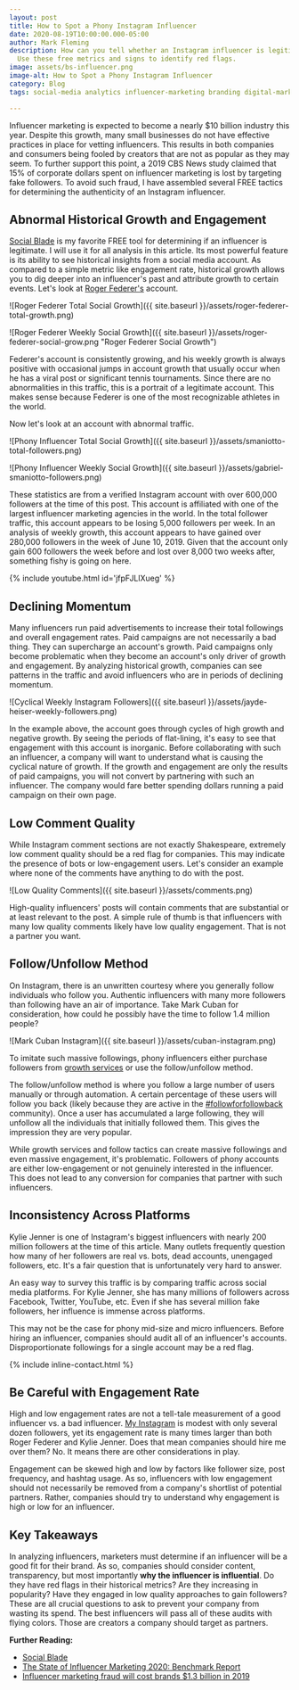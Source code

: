 ```yaml
---
layout: post
title: How to Spot a Phony Instagram Influencer
date: 2020-08-19T10:00:00.000-05:00
author: Mark Fleming
description: How can you tell whether an Instagram influencer is legitimate or fake?
  Use these free metrics and signs to identify red flags.
image: assets/bs-influencer.png
image-alt: How to Spot a Phony Instagram Influencer
category: Blog
tags: social-media analytics influencer-marketing branding digital-marketing

---
```

Influencer marketing is expected to become a nearly $10 billion industry this year. Despite this growth, many small businesses do not have effective practices in place for vetting influencers. This results in both companies and consumers being fooled by creators that are not as popular as they may seem. To further support this point, a 2019 CBS News study claimed that 15% of corporate dollars spent on influencer marketing is lost by targeting fake followers. To avoid such fraud, I have assembled several FREE tactics for determining the authenticity of an Instagram influencer.

## Abnormal Historical Growth and Engagement

[Social Blade](https://socialblade.com/ "Social Blade") is my favorite FREE tool for determining if an influencer is legitimate. I will use it for all analysis in this article. Its most powerful feature is its ability to see historical insights from a social media account. As compared to a simple metric like engagement rate, historical growth allows you to dig deeper into an influencer's past and attribute growth to certain events. Let's look at [Roger Federer's](http://instagram.com/rogerfederer "Roger Federer Instagram") account.

![Roger Federer Total Social Growth]({{ site.baseurl }}/assets/roger-federer-total-growth.png)

![Roger Federer Weekly Social Growth]({{ site.baseurl }}/assets/roger-federer-social-grow.png "Roger Federer Social Growth")

Federer's account is consistently growing, and his weekly growth is always positive with occasional jumps in account growth that usually occur when he has a viral post or significant tennis tournaments. Since there are no abnormalities in this traffic, this is a portrait of a legitimate account. This makes sense because Federer is one of the most recognizable athletes in the world.

Now let's look at an account with abnormal traffic.

![Phony Influencer Total Social Growth]({{ site.baseurl }}/assets/smaniotto-total-followers.png)

![Phony Influencer Weekly Social Growth]({{ site.baseurl }}/assets/gabriel-smaniotto-followers.png)

These statistics are from a verified Instagram account with over 600,000 followers at the time of this post. This account is affiliated with one of the largest influencer marketing agencies in the world. In the total follower traffic, this account appears to be losing 5,000 followers per week. In an analysis of weekly growth, this account appears to have gained over 280,000 followers in the week of June 10, 2019. Given that the account only gain 600 followers the week before and lost over 8,000 two weeks after, something fishy is going on here.

{% include youtube.html id='jfpFJLlXueg' %}

## Declining Momentum

Many influencers run paid advertisements to increase their total followings and overall engagement rates. Paid campaigns are not necessarily a bad thing. They can supercharge an account's growth. Paid campaigns only become problematic when they become an account's only driver of growth and engagement. By analyzing historical growth, companies can see patterns in the traffic and avoid influencers who are in periods of declining momentum.

![Cyclical Weekly Instagram Followers]({{ site.baseurl }}/assets/jayde-heiser-weekly-followers.png)

In the example above, the account goes through cycles of high growth and negative growth. By seeing the periods of flat-lining, it's easy to see that engagement with this account is inorganic. Before collaborating with such an influencer, a company will want to understand what is causing the cyclical nature of growth. If the growth and engagement are only the results of paid campaigns, you will not convert by partnering with such an influencer. The company would fare better spending dollars running a paid campaign on their own page.

## Low Comment Quality

While Instagram comment sections are not exactly Shakespeare, extremely low comment quality should be a red flag for companies. This may indicate the presence of bots or low-engagement users. Let's consider an example where none of the comments have anything to do with the post.

![Low Quality Comments]({{ site.baseurl }}/assets/comments.png)

High-quality influencers' posts will contain comments that are substantial or at least relevant to the post. A simple rule of thumb is that influencers with many low quality comments likely have low quality engagement. That is not a partner you want.

## Follow/Unfollow Method

On Instagram, there is an unwritten courtesy where you generally follow individuals who follow you. Authentic influencers with many more followers than following have an air of importance. Take Mark Cuban for consideration, how could he possibly have the time to follow 1.4 million people?

![Mark Cuban Instagram]({{ site.baseurl }}/assets/cuban-instagram.png)

To imitate such massive followings, phony influencers either purchase followers from [growth services](https://www.influencive.com/instagram-growth-service "Instagram Growth Services") or use the follow/unfollow method.

The follow/unfollow method is where you follow a large number of users manually or through automation. A certain percentage of these users will follow you back (likely because they are active in the [#followforfollowback](https://www.instagram.com/explore/tags/followforfollowback/ "#followforfollowback") community). Once a user has accumulated a large following, they will unfollow all the individuals that initially followed them. This gives the impression they are very popular.

While growth services and follow tactics can create massive followings and even massive engagement, it's problematic. Followers of phony accounts are either low-engagement or not genuinely interested in the influencer. This does not lead to any conversion for companies that partner with such influencers.

## Inconsistency Across Platforms

Kylie Jenner is one of Instagram's biggest influencers with nearly 200 million followers at the time of this article. Many outlets frequently question how many of her followers are real vs. bots, dead accounts, unengaged followers, etc. It's a fair question that is unfortunately very hard to answer.

An easy way to survey this traffic is by comparing traffic across social media platforms. For Kylie Jenner, she has many millions of followers across Facebook, Twitter, YouTube, etc. Even if she has several million fake followers, her influence is immense across platforms.

This may not be the case for phony mid-size and micro influencers. Before hiring an influencer, companies should audit all of an influencer's accounts. Disproportionate followings for a single account may be a red flag.

{% include inline-contact.html %}

## Be Careful with Engagement Rate

High and low engagement rates are not a tell-tale measurement of a good influencer vs. a bad influencer. [My Instagram](https://www.instagram.com/markdfleming/ "Mark Fleming Instagram") is modest with only several dozen followers, yet its engagement rate is many times larger than both Roger Federer and Kylie Jenner. Does that mean companies should hire me over them? No. It means there are other considerations in play.

Engagement can be skewed high and low by factors like follower size, post frequency, and hashtag usage. As so, influencers with low engagement should not necessarily be removed from a company's shortlist of potential partners. Rather, companies should try to understand why engagement is high or low for an influencer.

## Key Takeaways

In analyzing influencers, marketers must determine if an influencer will be a good fit for their brand. As so, companies should consider content, transparency, but most importantly **why the influencer is influential**. Do they have red flags in their historical metrics? Are they increasing in popularity? Have they engaged in low quality approaches to gain followers? These are all crucial questions to ask to prevent your company from wasting its spend. The best influencers will pass all of these audits with flying colors. Those are creators a company should target as partners.

**Further Reading:**

* [Social Blade](https://socialblade.com/ "Social Blade")
* [The State of Influencer Marketing 2020: Benchmark Report](https://influencermarketinghub.com/influencer-marketing-benchmark-report-2020/ "The State of Influencer Marketing 2020: Benchmark Report")
* [Influencer marketing fraud will cost brands $1.3 billion in 2019](https://www.cbsnews.com/news/influencer-marketing-fraud-costs-companies-1-3-billion/)